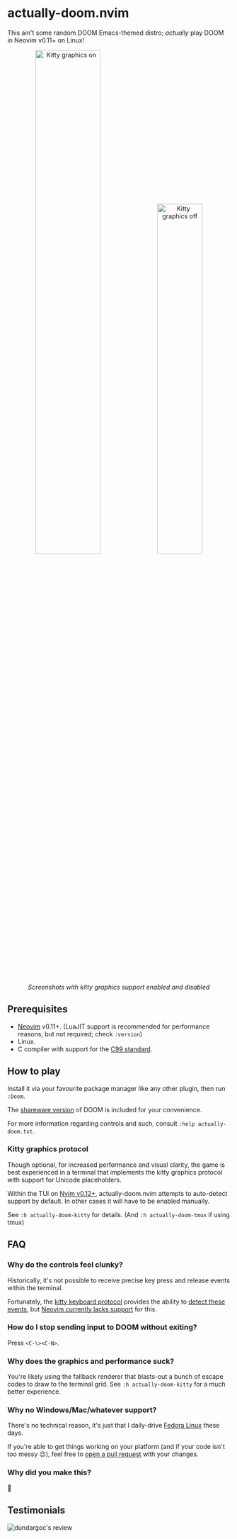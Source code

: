 # actually-doom.nvim

This ain't some random DOOM Emacs-themed distro; _actually_ play DOOM in Neovim
v0.11+ on Linux!

<p align="center">
    <img alt="Kitty graphics on" width="54%" src="https://github.com/user-attachments/assets/a20eb1c6-0522-4db7-98a2-3bc86ca6ac67"/>
    <img alt="Kitty graphics off" width="45%" src="https://github.com/user-attachments/assets/e9c451c9-4561-4db6-a3b9-1f07dad7813a"/>
    <br/>
    <i>Screenshots with kitty graphics support enabled and disabled</i>
</p>

## Prerequisites

- [Neovim](https://neovim.io/) v0.11+. (LuaJIT support is recommended for
  performance reasons, but not required; check `:version`)
- Linux.
- C compiler with support for the [C99 standard](https://en.wikipedia.org/wiki/C99).

## How to play

Install it via your favourite package manager like any other plugin, then run
`:Doom`.

The [shareware version](https://www.doomworld.com/classicdoom/info/shareware.php)
of DOOM is included for your convenience.

For more information regarding controls and such, consult
`:help actually-doom.txt`.

### Kitty graphics protocol

Though optional, for increased performance and visual clarity, the game is
best experienced in a terminal that implements the kitty graphics protocol
with support for Unicode placeholders.

Within the TUI on [Nvim v0.12+](https://github.com/neovim/neovim/pull/34426),
actually-doom.nvim attempts to auto-detect support by default. In other cases
it will have to be enabled manually.

See `:h actually-doom-kitty` for details. (And `:h actually-doom-tmux` if using
tmux)

## FAQ

### Why do the controls feel clunky?

Historically, it's not possible to receive precise key press and release events
within the terminal.

Fortunately, the [kitty keyboard protocol](https://sw.kovidgoyal.net/kitty/keyboard-protocol/)
provides the ability to [detect these events](https://sw.kovidgoyal.net/kitty/keyboard-protocol/#event-types),
but [Neovim currently lacks support](https://github.com/neovim/neovim/issues/27509)
for this.

### How do I stop sending input to DOOM without exiting?

Press `<C-\><C-N>`.

### Why does the graphics and performance suck?

You're likely using the fallback renderer that blasts-out a bunch of escape
codes to draw to the terminal grid. See `:h actually-doom-kitty` for a much
better experience.

### Why no Windows/Mac/whatever support?

There's no technical reason, it's just that I daily-drive [Fedora Linux](https://fedoraproject.org/)
these days.

If you're able to get things working on your platform (and if your code isn't
too messy 😉), feel free to [open a pull request](https://github.com/seandewar/actually-doom.nvim/pulls)
with your changes.

### Why did you make this?

🗿

## Testimonials

![dundargoc's review](https://github.com/user-attachments/assets/d58a9f66-2e20-404f-ad90-734eff29b896)
